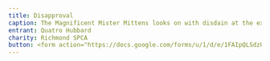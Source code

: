 ```yaml
---
title: Disapproval
caption: The Magnificent Mister Mittens looks on with disdain at the extent to which Kiki will go in order to elicit more treats and rubs.
entrant: Quatro Hubbard
charity: Richmond SPCA
button: <form action="https://docs.google.com/forms/u/1/d/e/1FAIpQLSdzUJXlkfiStgM9wHsdLnmQo1ncyQ-LC36fCKde7XZ6-dlDCw/formResponse" method="post"><div class="form-element"></div><span>Votes</span><input type="text" name="entry.618143901" required placeholder="$"></br><button type="submit" name="button">Cast Votes</button></form>
---
```

